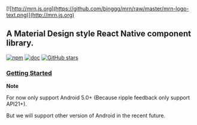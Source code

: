 [![http://mrn.js.org](https://github.com/binggg/mrn/raw/master/mrn-logo-text.png)](http://mrn.js.org)
## A Material Design style React Native component library.

[![npm](https://img.shields.io/npm/v/mrn.svg?style=plastic)](https://www.npmjs.com/package/mrn)
[![doc](http://mrn.js.org/badge.svg)](http://mrn.js.org)
[![GitHub stars](https://img.shields.io/github/stars/binggg/mrn.svg?style=social&label=Star)](https://github.com/binggg/mrn)

### [Getting Started](http://mrn.js.org/manual/installation.html#getting-started)

**Note**

For now only support Android 5.0+ (Because ripple feedback only support API21+).

But we will support other version of Android in the recent future.